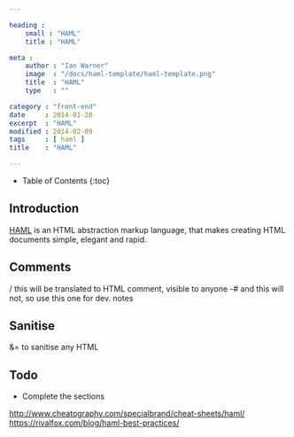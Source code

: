 ```yaml
---

heading :
    small : "HAML"
    title : "HAML"

meta :
    author : "Ian Warner"
    image  : "/docs/haml-template/haml-template.png"
    title  : "HAML"
    type   : ""

category : "front-end"
date     : 2014-01-20
excerpt  : "HAML"
modified : 2014-02-09
tags     : [ haml ]
title    : "HAML"

---
```


* Table of Contents
{:toc}

## Introduction

[HAML][] is an HTML abstraction markup language, that makes creating HTML documents
simple, elegant and rapid.

## Comments

/ this will be translated to HTML comment, visible to anyone
-# and this will not, so use this one for dev. notes

## Sanitise

&= to sanitise any HTML

## Todo

* Complete the sections

[HAML]:http://haml.info/
http://www.cheatography.com/specialbrand/cheat-sheets/haml/
https://rivalfox.com/blog/haml-best-practices/